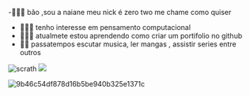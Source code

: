  -👩🏻‍🎤  bão ,sou a naiane  meu nick é zero two me chame como quiser
- 🧛🏻‍♀️  tenho interesse em pensamento computacional
- 🤹🏻‍♀️ atualmete estou aprendendo como criar um  portifolio no github
- 🏌🏻 passatempos escutar musica, ler mangas , assistir series entre outros


 ![scrath](https://img.shields.io/badge/Scratch-4D97FF?style=for-the-badge&logo=Scratch&logoColor=white)
  <img src = "https://img.shields.io/badge/JavaScript-323330?style=for-the-badge&logo=javascript&logoColor=F7DF1E">
<!---
naianefernandes/naianefernandes is a ✨ special ✨ repository because its `README.md` (this file) appears on your GitHub profile.
You can click the Preview link to take a look at your changes.
--->
![9b46c54df878d16b5be940b325e1371c](https://user-images.githubusercontent.com/105503238/168307669-30f5d351-ca7e-420c-98ed-58e834314052.jpg)
